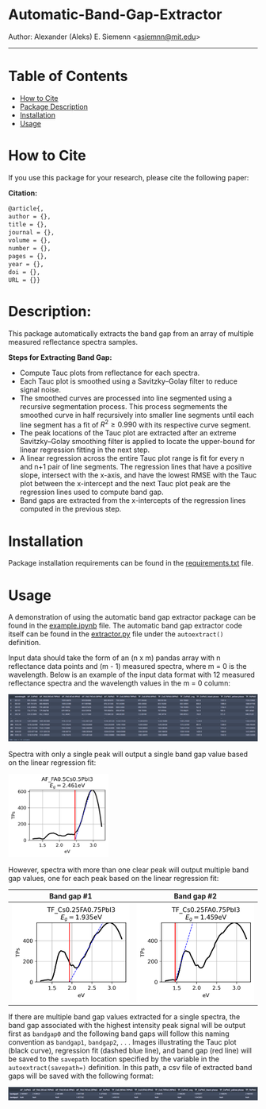 # Automatic-Band-Gap-Extractor

Author: Alexander (Aleks) E. Siemenn \<asiemnn@mit.edu\>

______________________________________________

# Table of Contents
- [How to Cite](#how-to-cite)
- [Package Description](#description)
- [Installation](#installation)
- [Usage](#usage)


# How to Cite

If you use this package for your research, please cite the following paper:

**Citation:** 

    @article{,
    author = {},
    title = {},
    journal = {},
    volume = {},
    number = {},
    pages = {},
    year = {},
    doi = {},
    URL = {}}

# Description:

This package automatically extracts the band gap from an array of multiple measured reflectance spectra samples.

**Steps for Extracting Band Gap:**

- Compute Tauc plots from reflectance for each spectra.
- Each Tauc plot is smoothed using a Savitzky–Golay filter to reduce signal noise.
- The smoothed curves are processed into line segmented using a recursive segmentation process. This process segmements the smoothed curve in half recursively into smaller line segments until each line segment has a fit of $R^2 \geq 0.990$ with its respective curve segment.
- The peak locations of the Tauc plot are extracted after an extreme Savitzky–Golay smoothing filter is applied to locate the upper-bound for linear regression fitting in the next step.
- A linear regression across the entire Tauc plot range is fit for every n and n+1 pair of line segments. The regression lines that have a positive slope, intersect with the x-axis, and have the lowest RMSE with the Tauc plot between the x-intercept and the next Tauc plot peak are the regression lines used to compute band gap.
- Band gaps are extracted from the x-intercepts of the regression lines computed in the previous step.

# Installation

Package installation requirements can be found in the [requirements.txt](./requirements.txt) file.

# Usage

A demonstration of using the automatic band gap extractor package can be found in the [example.ipynb](./example.ipynb) file. The automatic band gap extractor code itself can be found in the [extractor.py](./extractor.py) file under the `autoextract()` definition.

Input data should take the form of an (n x m) pandas array with n reflectance data points and (m - 1) measured spectra, where m = 0 is the wavelength. Below is an example of the input data format with 12 measured reflectance spectra and the wavelength values in the m = 0 column:

![input](./figs/example-input.png)

Spectra with only a single peak will output a single band gap value based on the linear regression fit:

<img src="./example-data/example-output/AF_FA0.5Cs0.5PbI3.png" width="40%" />

However, spectra with more than one clear peak will output multiple band gap values, one for each peak based on the linear regression fit:

| Band gap #1| Band gap #2 |
| ---------- | ----------- |
| <img src="./example-data/example-output/TF_Cs0.25FA0.75PbI3.png" width="100%" /> | <img src="./example-data/example-output/TF_Cs0.25FA0.75PbI3_bandgap2.png" width="100%" /> |

If there are multiple band gap values extracted for a single spectra, the band gap associated with the highest intensity peak signal will be output first as `bandgap0` and the following band gaps will follow this naming convention as `bandgap1`, `bandgap2`, . . . Images illustrating the Tauc plot (black curve), regression fit (dashed blue line), and band gap (red line) will be saved to the `savepath` location specified by the variable in the `autoextract(savepath=)` definition. In this path, a csv file of extracted band gaps will be saved with the following format:

![output](./figs/example-output.png)
